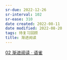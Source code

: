 ```yaml
---
sr-due: 2022-12-26
sr-interval: 102
sr-ease: 310
date created: 2022-08-11
date modified: 2022-08-20
tags: 待复习回顾
title: 渐进阅读
---
```


[02 渐进阅读 · 语雀](https://www.yuque.com/supermemo/wiki/incremental_reading)
